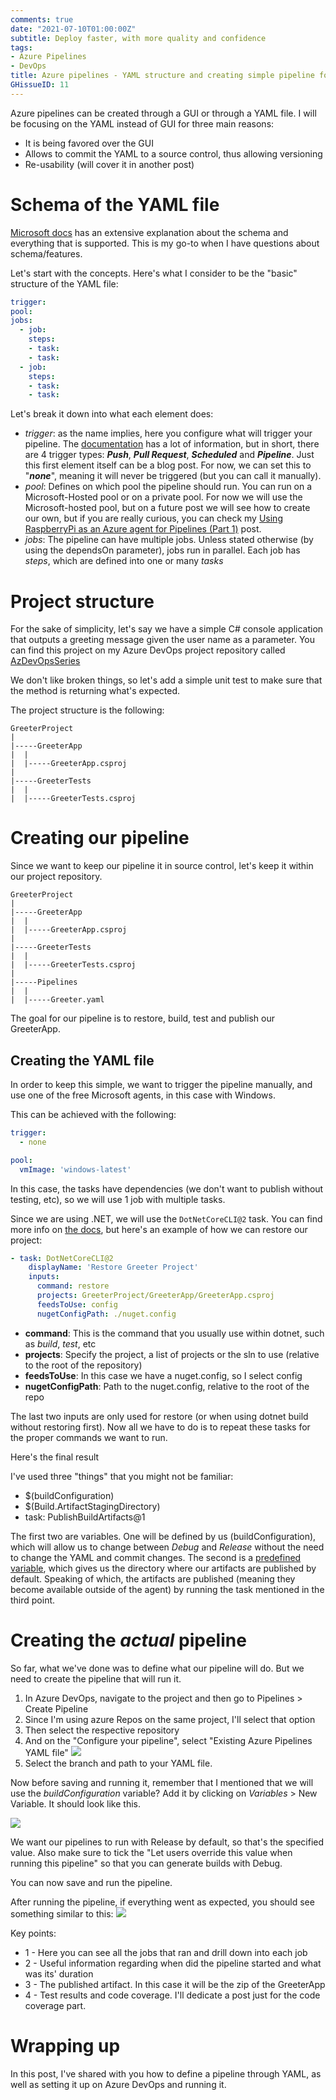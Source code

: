 ```yaml
---
comments: true
date: "2021-07-10T01:00:00Z"
subtitle: Deploy faster, with more quality and confidence
tags:
- Azure Pipelines
- DevOps
title: Azure pipelines - YAML structure and creating simple pipeline for C# project
GHissueID: 11
---
```


Azure pipelines can be created through a GUI or through a YAML file.
I will be focusing on the YAML instead of GUI for three main reasons:

* It is being favored over the GUI
* Allows to commit the YAML to a source control, thus allowing versioning
* Re-usability (will cover it in another post)

# Schema of the YAML file

[Microsoft docs](https://docs.microsoft.com/en-us/azure/devops/pipelines/yaml-schema?view=azure-devops&tabs=schema%2Cparameter-schema) has an extensive explanation about the schema and everything that is supported.
This is my go-to when I have questions about schema/features.

Let's start with the concepts.
Here's what I consider to be the "basic" structure of the YAML file:

```YAML
trigger:
pool:
jobs:
  - job:
    steps:
    - task:
    - task:
  - job: 
    steps:
    - task:
    - task:
```

Let's break it down into what each element does:

* *trigger*: as the name implies, here you configure what will trigger your pipeline. The [documentation](https://docs.microsoft.com/en-us/azure/devops/pipelines/yaml-schema?view=azure-devops&tabs=schema%2Cparameter-schema#triggers) has a lot of information, but in short, there are 4 trigger types: **_Push_**, **_Pull Request_**, **_Scheduled_** and **_Pipeline_**. Just this first element itself can be a blog post. For now, we can set this to "**_none_**", meaning it will never be triggered (but you can call it manually).
* *pool*: Defines on which pool the pipeline should run. You can run on a Microsoft-Hosted pool or on a private pool. For now we will use the Microsoft-hosted pool, but on a future post we will see how to create our own, but if you are really curious, you can check my [Using RaspberryPi as an Azure agent for Pipelines (Part 1)](https://danielssilva.dev/2020-09-28-Using-Raspberry-Pi-as-an-Azure-Agent-for-Pipelines/) post.
* *jobs*: The pipeline can have multiple jobs. Unless stated otherwise (by using the dependsOn parameter), jobs run in parallel. Each job has *steps*, which are defined into one or many *tasks*

# Project structure

For the sake of simplicity, let's say we have a simple C# console application that outputs a greeting message given the user name as a parameter.
You can find this project on my Azure DevOps project repository called [AzDevOpsSeries](https://dev.azure.com/danielssilvadev/_git/AzDevOpsSeries) 

We don't like broken things, so let's add a simple unit test to make sure that the method is returning what's expected.

The project structure is the following:
```
GreeterProject
|
|-----GreeterApp
|  |
|  |-----GreeterApp.csproj
|
|-----GreeterTests
|  |
|  |-----GreeterTests.csproj
```

# Creating our pipeline
Since we want to keep our pipeline it in source control, let's keep it within our project repository.

```
GreeterProject
|
|-----GreeterApp
|  |
|  |-----GreeterApp.csproj
|
|-----GreeterTests
|  |
|  |-----GreeterTests.csproj
|
|-----Pipelines
|  |
|  |-----Greeter.yaml
```
The goal for our pipeline is to restore, build, test and publish our GreeterApp.

## Creating the YAML file

In order to keep this simple, we want to trigger the pipeline manually, and use one of the free Microsoft agents, in this case with Windows.

This can be achieved with the following:

``` YAML
trigger:
  - none

pool:
  vmImage: 'windows-latest'
```

In this case, the tasks have dependencies (we don't want to publish without testing, etc), so we will use 1 job with multiple tasks.

Since we are using .NET, we will use the `DotNetCoreCLI@2` task.
You can find more info on [the docs](https://docs.microsoft.com/en-us/azure/devops/pipelines/tasks/build/dotnet-core-cli?view=azure-devops), but here's an example of how we can restore our project:
```YAML
- task: DotNetCoreCLI@2
    displayName: 'Restore Greeter Project'
    inputs:
      command: restore 
      projects: GreeterProject/GreeterApp/GreeterApp.csproj 
      feedsToUse: config
      nugetConfigPath: ./nuget.config 
```
* **command**: This is the command that you usually use within dotnet, such as _build_, _test_, etc
* **projects**: Specify the project, a list of projects or the sln to use (relative to the root of the repository)
* **feedsToUse**: In this case we have a nuget.config, so I select config
* **nugetConfigPath**: Path to the nuget.config, relative to the root of the repo

The last two inputs are only used for restore (or when using dotnet build without restoring first).
Now all we have to do is to repeat these tasks for the proper commands we want to run.

Here's the final result
<script src="https://gist.github.com/DanielSSilva/0c7905e516d91fda29053d6e3271584b.js"></script>

I've used three "things" that you might not be familiar:
* $(buildConfiguration)
* $(Build.ArtifactStagingDirectory)
* task: PublishBuildArtifacts@1



The first two are variables.
One will be defined by us (buildConfiguration), which will allow us to change between *Debug* and *Release* without the need to change the YAML and commit changes.
The second is a [predefined variable](https://docs.microsoft.com/en-us/azure/devops/pipelines/build/variables?view=azure-devops&tabs=yaml), which gives us the directory where our artifacts are published by default.
Speaking of which, the artifacts are published (meaning they become available outside of the agent) by running the task mentioned in the third point.

# Creating the _**actual**_ pipeline

So far, what we've done was to define what our pipeline will do.
But we need to create the pipeline that will run it.

1. In Azure DevOps, navigate to the project and then go to Pipelines > Create Pipeline
1. Since I'm using azure Repos on the same project, I'll select that option
1. Then select the respective repository
1. And on the "Configure your pipeline", select "Existing Azure Pipelines YAML file"
![](/images/Azure-pipelines---YAML-structure-and-creating-simple-pipeline-for-Csharp-project/existingYaml.png)
1. Select the branch and path to your YAML file.

Now before saving and running it, remember that I mentioned that we will use the *buildConfiguration* variable? 
Add it by clicking on *Variables* > New Variable.
It should look like this.

![](/images/Azure-pipelines---YAML-structure-and-creating-simple-pipeline-for-Csharp-project/buildConfiguration.png)

We want our pipelines to run with Release by default, so that's the specified value.
Also make sure to tick the "Let users override this value when running this pipeline" so that you can generate builds with Debug.

You can now save and run the pipeline.

After running the pipeline, if everything went as expected, you should see something similar to this:
![](/images/Azure-pipelines---YAML-structure-and-creating-simple-pipeline-for-Csharp-project/pipelineExecution.png)

Key points:
* 1 - Here you can see all the jobs that ran and drill down into each job
* 2 - Useful information regarding when did the pipeline started and what was its' duration
* 3 - The published artifact. In this case it will be the zip of the GreeterApp
* 4 - Test results and code coverage. I'll dedicate a post just for the code coverage part.

# Wrapping up
In this post, I've shared with you how to define a pipeline through YAML, as well as setting it up on Azure DevOps and running it. 


